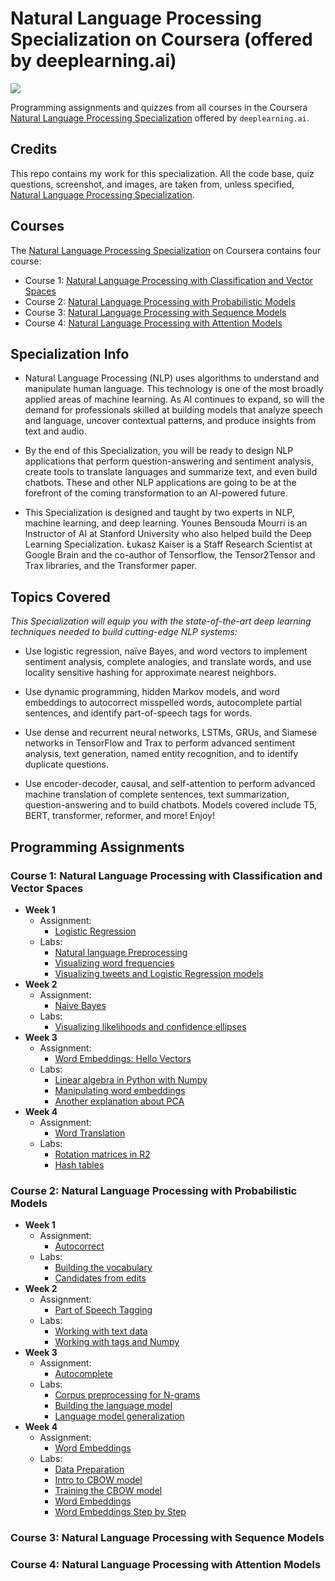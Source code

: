 # Natural Language Processing Specialization on Coursera (offered by deeplearning.ai)

![](https://media-exp1.licdn.com/dms/image/C4E22AQE9PsQ0g2DQcg/feedshare-shrink_2048_1536/0?e=1596672000&v=beta&t=zdcgLD-5bzvssABM4NMKtU41kJW9YW4T0HK_nh3U47A)

Programming assignments and quizzes from all courses in the Coursera [Natural Language Processing Specialization](https://www.coursera.org/specializations/natural-language-processing) offered by `deeplearning.ai`.

## Credits

This repo contains my work for this specialization. All the code base, quiz questions, screenshot, and images, are taken from, unless specified, [Natural Language Processing Specialization](https://www.coursera.org/specializations/natural-language-processing).

## Courses

The [Natural Language Processing Specialization](https://www.coursera.org/specializations/natural-language-processing) on Coursera contains four course:

- Course 1: [Natural Language Processing with Classification and Vector Spaces](https://www.coursera.org/learn/classification-vector-spaces-in-nlp)
- Course 2: [Natural Language Processing with Probabilistic Models](https://www.coursera.org/learn/probabilistic-models-in-nlp)
- Course 3: [Natural Language Processing with Sequence Models]()
- Course 4: [Natural Language Processing with Attention Models]()

## Specialization Info

- Natural Language Processing (NLP) uses algorithms to understand and manipulate human language. This technology is one of the most broadly applied areas of machine learning. As AI continues to expand, so will the demand for professionals skilled at building models that analyze speech and language, uncover contextual patterns, and produce insights from text and audio.

- By the end of this Specialization, you will be ready to design NLP applications that perform question-answering and sentiment analysis, create tools to translate languages and summarize text, and even build chatbots. These and other NLP applications are going to be at the forefront of the coming transformation to an AI-powered future.

- This Specialization is designed and taught by two experts in NLP, machine learning, and deep learning. Younes Bensouda Mourri is an Instructor of AI at Stanford University who also helped build the Deep Learning Specialization. Łukasz Kaiser is a Staff Research Scientist at Google Brain and the co-author of Tensorflow, the Tensor2Tensor and Trax libraries, and the Transformer paper.

## Topics Covered

*This Specialization will equip you with the state-of-the-art deep learning techniques needed to build cutting-edge NLP systems:*

- Use logistic regression, naïve Bayes, and word vectors to implement sentiment analysis, complete analogies, and translate words, and use locality sensitive hashing for approximate nearest neighbors.

- Use dynamic programming, hidden Markov models, and word embeddings to autocorrect misspelled words, autocomplete partial sentences, and identify part-of-speech tags for words.

- Use dense and recurrent neural networks, LSTMs, GRUs, and Siamese networks in TensorFlow and Trax to perform advanced sentiment analysis, text generation, named entity recognition, and to identify duplicate questions.

- Use encoder-decoder, causal, and self-attention to perform advanced machine translation of complete sentences, text summarization, question-answering and to build chatbots. Models covered include T5, BERT, transformer, reformer, and more!
Enjoy!

## Programming Assignments

### Course 1: Natural Language Processing with Classification and Vector Spaces

  - **Week 1**
    - Assignment: 
      - [Logistic Regression](https://nbviewer.jupyter.org/github/amanchadha/coursera-natural-language-processing-specialization/blob/master/1%20-%20Natural%20Language%20Processing%20with%20Classification%20and%20Vector%20Spaces/Week%201/C1W1_A1_Logistic%20Regression.ipynb)
    - Labs: 
      - [Natural language Preprocessing](https://nbviewer.jupyter.org/github/amanchadha/coursera-natural-language-processing-specialization/blob/master/1%20-%20Natural%20Language%20Processing%20with%20Classification%20and%20Vector%20Spaces/Week%201/C1W1_L1_Natural%20language%20preprocessing.ipynb)
      - [Visualizing word frequencies](https://nbviewer.jupyter.org/github/amanchadha/coursera-natural-language-processing-specialization/blob/master/1%20-%20Natural%20Language%20Processing%20with%20Classification%20and%20Vector%20Spaces/Week%201/C1W1_L2_Visualizing%20word%20frequencies.ipynb)
      - [Visualizing tweets and Logistic Regression models](https://nbviewer.jupyter.org/github/amanchadha/coursera-natural-language-processing-specialization/blob/master/1%20-%20Natural%20Language%20Processing%20with%20Classification%20and%20Vector%20Spaces/Week%201/C1W1_L3_Visualizing%20tweets%20and%20Logistic%20Regression%20models.ipynb)
  - **Week 2**
    - Assignment:
      - [Naive Bayes](https://nbviewer.jupyter.org/github/amanchadha/coursera-natural-language-processing-specialization/blob/master/1%20-%20Natural%20Language%20Processing%20with%20Classification%20and%20Vector%20Spaces/Week%202/C1W2_A1_Naive%20Bayes.ipynb)
    - Labs:
      - [Visualizing likelihoods and confidence ellipses](https://nbviewer.jupyter.org/github/amanchadha/coursera-natural-language-processing-specialization/blob/master/1%20-%20Natural%20Language%20Processing%20with%20Classification%20and%20Vector%20Spaces/Week%202/C1W2_L1_Visualizing%20likelihoods%20and%20confidence%20ellipses.ipynb)
  - **Week 3**
    - Assignment:
      - [Word Embeddings: Hello Vectors](https://nbviewer.jupyter.org/github/amanchadha/coursera-natural-language-processing-specialization/blob/master/1%20-%20Natural%20Language%20Processing%20with%20Classification%20and%20Vector%20Spaces/Week%203/C1_W3_Assignment.ipynb)
    - Labs:
      - [Linear algebra in Python with Numpy](https://nbviewer.jupyter.org/github/amanchadha/coursera-natural-language-processing-specialization/blob/master/1%20-%20Natural%20Language%20Processing%20with%20Classification%20and%20Vector%20Spaces/Week%203/C1W3_L1_Linear%20algebra%20in%20Python%20with%20Numpy.ipynb)
      - [Manipulating word embeddings](https://nbviewer.jupyter.org/github/amanchadha/coursera-natural-language-processing-specialization/blob/master/1%20-%20Natural%20Language%20Processing%20with%20Classification%20and%20Vector%20Spaces/Week%203/C1W3_L2_Manipulating%20word%20embeddings.ipynb)
      - [Another explanation about PCA](https://nbviewer.jupyter.org/github/amanchadha/coursera-natural-language-processing-specialization/blob/master/1%20-%20Natural%20Language%20Processing%20with%20Classification%20and%20Vector%20Spaces/Week%203/C1W3_L3_Another%20explanation%20about%20PCA.ipynb)                
  - **Week 4**
    - Assignment:
      - [Word Translation](https://nbviewer.jupyter.org/github/amanchadha/coursera-natural-language-processing-specialization/blob/master/1%20-%20Natural%20Language%20Processing%20with%20Classification%20and%20Vector%20Spaces/Week%204/C1W4_A1_Word%20Translation.ipynb)
    - Labs: 
      - [Rotation matrices in R2](https://nbviewer.jupyter.org/github/amanchadha/coursera-natural-language-processing-specialization/blob/master/1%20-%20Natural%20Language%20Processing%20with%20Classification%20and%20Vector%20Spaces/Week%204/C1W4_L1_Rotation%20matrices%20in%20R2.ipynb)
      - [Hash tables](https://nbviewer.jupyter.org/github/amanchadha/coursera-natural-language-processing-specialization/blob/master/1%20-%20Natural%20Language%20Processing%20with%20Classification%20and%20Vector%20Spaces/Week%204/C1W4_L2_Hash%20tables.ipynb)

### Course 2: Natural Language Processing with Probabilistic Models

  - **Week 1**
    - Assignment:
      - [Autocorrect](https://nbviewer.jupyter.org/github/amanchadha/coursera-natural-language-processing-specialization/blob/master/2%20-%20Natural%20Language%20Processing%20with%20Probabilistic%20Models/Week%201/C2W1_A1_Autocorrect.ipynb)
    - Labs: 
      - [Building the vocabulary](https://nbviewer.jupyter.org/github/amanchadha/coursera-natural-language-processing-specialization/blob/master/2%20-%20Natural%20Language%20Processing%20with%20Probabilistic%20Models/Week%201/C2W1_L1_Building%20the%20vocabulary.ipynb)
      - [Candidates from edits](https://nbviewer.jupyter.org/github/amanchadha/coursera-natural-language-processing-specialization/blob/master/2%20-%20Natural%20Language%20Processing%20with%20Probabilistic%20Models/Week%201/C2W1_L2_Candidates%20from%20edits.ipynb)
  - **Week 2**
    - Assignment:
      - [Part of Speech Tagging](https://nbviewer.jupyter.org/github/amanchadha/coursera-natural-language-processing-specialization/blob/master/2%20-%20Natural%20Language%20Processing%20with%20Probabilistic%20Models/Week%202/C2W2_A1_Part%20of%20Speech%20Tagging.ipynb)
    - Labs: 
      - [Working with text data](https://nbviewer.jupyter.org/github/amanchadha/coursera-natural-language-processing-specialization/blob/master/2%20-%20Natural%20Language%20Processing%20with%20Probabilistic%20Models/Week%202/C2W2_L1_Working%20with%20text%20data.ipynb)
      - [Working with tags and Numpy](https://nbviewer.jupyter.org/github/amanchadha/coursera-natural-language-processing-specialization/blob/master/2%20-%20Natural%20Language%20Processing%20with%20Probabilistic%20Models/Week%202/C2W2_L2_Working%20with%20tags%20and%20Numpy.ipynb)
  - **Week 3**
    - Assignment:
      - [Autocomplete](https://nbviewer.jupyter.org/github/amanchadha/coursera-natural-language-processing-specialization/blob/master/2%20-%20Natural%20Language%20Processing%20with%20Probabilistic%20Models/Week%203/C2W3_A1_Autocomplete.ipynb)
    - Labs: 
      - [Corpus preprocessing for N-grams](https://nbviewer.jupyter.org/github/amanchadha/coursera-natural-language-processing-specialization/blob/master/2%20-%20Natural%20Language%20Processing%20with%20Probabilistic%20Models/Week%203/C2W3_L1_Corpus%20preprocessing%20for%20N-grams.ipynb)
      - [Building the language model](https://nbviewer.jupyter.org/github/amanchadha/coursera-natural-language-processing-specialization/blob/master/2%20-%20Natural%20Language%20Processing%20with%20Probabilistic%20Models/Week%203/C2W3_L2_Building%20the%20language%20model.ipynb)
      - [Language model generalization](https://nbviewer.jupyter.org/github/amanchadha/coursera-natural-language-processing-specialization/blob/master/2%20-%20Natural%20Language%20Processing%20with%20Probabilistic%20Models/Week%203/C2W3_L3_Language%20model%20generalization.ipynb)                
  - **Week 4**
    - Assignment:
      - [Word Embeddings](https://nbviewer.jupyter.org/github/amanchadha/coursera-natural-language-processing-specialization/blob/master/2%20-%20Natural%20Language%20Processing%20with%20Probabilistic%20Models/Week%204/C2W4_A1_Word%20Embeddings.ipynb)
    - Labs: 
      - [Data Preparation](https://nbviewer.jupyter.org/github/amanchadha/coursera-natural-language-processing-specialization/blob/master/2%20-%20Natural%20Language%20Processing%20with%20Probabilistic%20Models/Week%204/C2W4_L1_Data%20Preparation.ipynb)
      - [Intro to CBOW model](https://nbviewer.jupyter.org/github/amanchadha/coursera-natural-language-processing-specialization/blob/master/2%20-%20Natural%20Language%20Processing%20with%20Probabilistic%20Models/Week%204/C2W4_L2_Intro%20to%20CBOW%20model.ipynb)             
      - [Training the CBOW model](https://nbviewer.jupyter.org/github/amanchadha/coursera-natural-language-processing-specialization/blob/master/2%20-%20Natural%20Language%20Processing%20with%20Probabilistic%20Models/Week%204/C2W4_L3_Training%20the%20CBOW%20model.ipynb)
      - [Word Embeddings](https://nbviewer.jupyter.org/github/amanchadha/coursera-natural-language-processing-specialization/blob/master/2%20-%20Natural%20Language%20Processing%20with%20Probabilistic%20Models/Week%204/C2W4_L4_Word%20Embeddings.ipynb)
      - [Word Embeddings Step by Step](https://nbviewer.jupyter.org/github/amanchadha/coursera-natural-language-processing-specialization/blob/master/2%20-%20Natural%20Language%20Processing%20with%20Probabilistic%20Models/Week%204/C2W4_L5_Word%20Embeddings%20Step%20by%20Step.ipynb)

### Course 3: Natural Language Processing with Sequence Models

### Course 4: Natural Language Processing with Attention Models